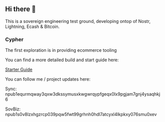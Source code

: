 ## Hi there 👋

This is a sovereign engineering test ground, developing ontop of Nostr, Lightning, Ecash & Bitcoin.

### Cypher

The first exploration is in providing ecommerce tooling

You can find a more detailed build and start guide here:

[Starter Guide](https://github.com/sovbiz/cypher-guide/README.md)


You can follow me / project updates here:

Sync: npub1equrmqway3qxw3dkssymusxkwgwrqypfgeqx0lx9pgjam7gnj4ysaqhkj6

SovBiz: npub1s0v8lzxhgzrcp039pqw5fwt99grhnh0hdl7atcyxl4lkpkxy076smu0xev





<!--
**sovbiz/sovbiz** is a ✨ _special_ ✨ repository because its `README.md` (this file) appears on your GitHub profile.

Here are some ideas to get you started:

- 🔭 I’m currently working on ...
- 🌱 I’m currently learning ...
- 👯 I’m looking to collaborate on ...
- 🤔 I’m looking for help with ...
- 💬 Ask me about ...
- 📫 How to reach me: ...
- 😄 Pronouns: ...
- ⚡ Fun fact: ...
-->

